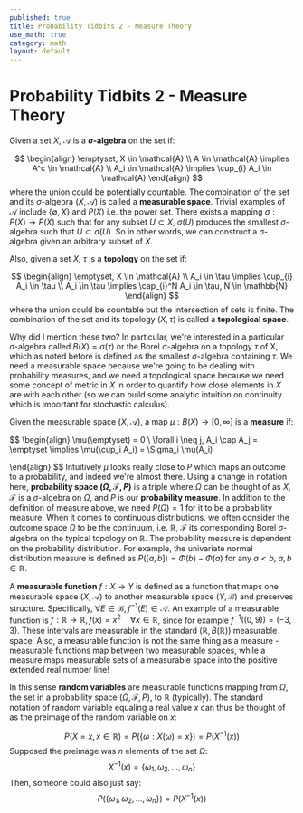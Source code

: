 ```yaml
---
published: true
title: Probability Tidbits 2 - Measure Theory
use_math: true
category: math
layout: default
---
```


# Probability Tidbits 2 - Measure Theory
Given a set $X$, $\mathcal{A}$ is a **$\sigma$-algebra** on the set if:

$$
\begin{align}
\emptyset, X \in \mathcal{A} \\
A \in \mathcal{A} \implies A^c \in \mathcal{A} \\
A_i \in \mathcal{A} \implies \cup_{i} A_i \in \mathcal{A}
\end{align}
$$
where the union could be potentially countable. The combination of the set and its $\sigma$-algebra $(X, \mathcal{A})$ is called a **measurable space**. Trivial examples of $\mathcal{A}$ include $\{\emptyset, X\}$ and $P(X)$ i.e. the power set. There exists a mapping $\sigma: P(X) \to P(X)$ such that for any subset $U \subset X$, $\sigma(U)$ produces the smallest $\sigma$-algebra such that $U \subset \sigma(U)$. So in other words, we can construct a $\sigma$-algebra given an arbitrary subset of $X$.

Also, given a set $X$, $\tau$ is a **topology** on the set if:

$$
\begin{align}
\emptyset, X \in \mathcal{A} \\
A_i \in \tau \implies \cup_{i} A_i \in \tau \\
A_i \in \tau \implies \cap_{i}^N A_i \in \tau, N \in \mathbb{N}
\end{align}
$$
where the union could be countable but the intersection of sets is finite. The combination of the set and its topology $(X, \tau)$ is called a **topological space**. 

Why did I mention these two? In particular, we're interested in a particular $\sigma$-algebra called $B(X) = \sigma(\tau)$ or the Borel $\sigma$-algebra on a topology $\tau$ of X, which as noted before is defined as the smallest $\sigma$-algebra containing $\tau$. We need a measurable space because we're going to be dealing with probability measures, and we need a topological space because we need some concept of metric in $X$ in order to quantify how close elements in $X$ are with each other (so we can build some analytic intuition on continuity which is important for stochastic calculus).

Given the measurable space $(X, \mathcal{A})$, a map $\mu: B(X) \to [0, \infty]$ is a **measure** if:

$$
\begin{align}
\mu(\emptyset) = 0 \\
\forall i \neq j, A_i \cap A_j = \emptyset \implies \mu(\cup_i A_i) = \Sigma_i \mu(A_i)

\end{align}
$$
Intuitively $\mu$ looks really close to $P$ which maps an outcome to a probability, and indeed we're almost there. Using a change in notation here, **probability space $(\Omega, \mathcal{F}, P)$** is a triple where $\Omega$ can be thought of as $X$, $\mathcal{F}$ is a $\sigma$-algebra on $\Omega$, and $P$ is our **probability measure**. In addition to the definition of measure above, we need $P(\Omega) = 1$ for it to be a probability measure. When it comes to continuous distributions, we often consider the outcome space $\Omega$ to be the continuum, i.e. $\mathbb{R}$, $\mathcal{F}$ its corresponding Borel $\sigma$-algebra on the typical topology on $\mathbb{R}$. The probability measure is dependent on the probability distribution. For example, the univariate normal distribution measure is defined as $P([a,b]) = \Phi(b) - \Phi(a)$ for any $a < b$, $a,b \in \mathbb{R}$.

A **measurable function** $f: X \to Y$ is defined as a function that maps one measurable space $(X, \mathcal{A})$ to another measurable space $(Y, \mathcal{B})$ and preserves structure. Specifically, $\forall E \in \mathcal{B}, f^{-1}(E) \in \mathcal{A}$. An example of a measurable function is $f:\mathbb{R} \to \mathbb{R}, f(x) = x^2 \quad \forall x \in \mathbb{R}$, since for example $f^{-1}((0, 9)) = (-3, 3)$. These intervals are measurable in the standard $(\mathbb{R}, B(\mathbb{R}))$ measurable space. Also, a measurable function is not the same thing as a measure - measurable functions map between two measurable spaces, while a measure maps measurable sets of a measurable space into the positive extended real number line!

In this sense **random variables** are measurable functions mapping from $\Omega$, the set in a probability space $(\Omega, \mathcal{F}, P)$, to $\mathbb{R}$ (typically). The standard notation of random variable equaling a real value $x$ can thus be thought of as the preimage of the random variable on $x$:

$$
P(X = x, x\in \mathbb{R}) = P(\{\omega : X(\omega) = x\}) = P(X^{-1}(x))
$$
Supposed the preimage was $n$ elements of the set $\Omega$:
$$
X^{-1}(x) = \{\omega_1, \omega_2, ..., \omega_n\}
$$
Then, someone could also just say:
$$
P(\{\omega_1, \omega_2, ..., \omega_n\}) = P(X^{-1}(x))
$$
<script src="https://utteranc.es/client.js" repo="OneRaynyDay/oneraynyday.github.io" issue-term="pathname" theme="github-light" crossorigin="anonymous" async> </script>
